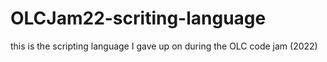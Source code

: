 # OLCJam22-scriting-language
this is the scripting language I gave up on during the OLC code jam (2022)
